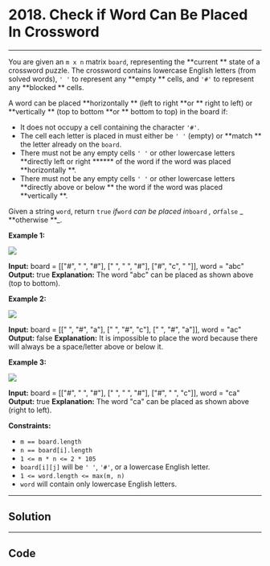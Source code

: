 # 2018. Check if Word Can Be Placed In Crossword

---

You are given an `m x n` matrix `board`, representing the **current ** state of a crossword puzzle. The crossword contains lowercase English letters (from solved words), `' '` to represent any **empty ** cells, and `'#'` to represent any **blocked ** cells.

A word can be placed **horizontally ** (left to right **or ** right to left) or **vertically ** (top to bottom **or ** bottom to top) in the board if:

  * It does not occupy a cell containing the character `'#'`.
  * The cell each letter is placed in must either be `' '` (empty) or **match ** the letter already on the `board`.
  * There must not be any empty cells `' '` or other lowercase letters **directly left or right ****** of the word if the word was placed **horizontally **.
  * There must not be any empty cells `' '` or other lowercase letters **directly above or below ** the word if the word was placed **vertically **.



Given a string `word`, return `true` _if_`word` _can be placed in_`board` _, or_`false` _ **otherwise **_.

 

**Example 1:**

![](https://assets.leetcode.com/uploads/2021/10/04/crossword-ex1-1.png)


**Input:** board = [["#", " ", "#"], [" ", " ", "#"], ["#", "c", " "]], word = "abc"
**Output:** true
**Explanation:** The word "abc" can be placed as shown above (top to bottom).


**Example 2:**

![](https://assets.leetcode.com/uploads/2021/10/04/crossword-ex2-1.png)


**Input:** board = [[" ", "#", "a"], [" ", "#", "c"], [" ", "#", "a"]], word = "ac"
**Output:** false
**Explanation:** It is impossible to place the word because there will always be a space/letter above or below it.

**Example 3:**

![](https://assets.leetcode.com/uploads/2021/10/04/crossword-ex3-1.png)


**Input:** board = [["#", " ", "#"], [" ", " ", "#"], ["#", " ", "c"]], word = "ca"
**Output:** true
**Explanation:** The word "ca" can be placed as shown above (right to left). 


 

**Constraints:**

  * `m == board.length`
  * `n == board[i].length`
  * `1 <= m * n <= 2 * 105`
  * `board[i][j]` will be `' '`, `'#'`, or a lowercase English letter.
  * `1 <= word.length <= max(m, n)`
  * `word` will contain only lowercase English letters.

---

## Solution



---

## Code
```python


```